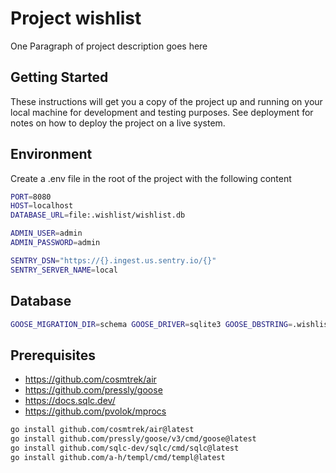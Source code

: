 # Project wishlist

One Paragraph of project description goes here

## Getting Started

These instructions will get you a copy of the project up and running on your local machine for development and testing purposes. See deployment for notes on how to deploy the project on a live system.

## Environment

Create a .env file in the root of the project with the following content

```bash
PORT=8080
HOST=localhost
DATABASE_URL=file:.wishlist/wishlist.db

ADMIN_USER=admin
ADMIN_PASSWORD=admin

SENTRY_DSN="https://{}.ingest.us.sentry.io/{}"
SENTRY_SERVER_NAME=local
```

## Database

```bash
GOOSE_MIGRATION_DIR=schema GOOSE_DRIVER=sqlite3 GOOSE_DBSTRING=.wishlist/wishlist.db goose up
```

## Prerequisites

- https://github.com/cosmtrek/air
- https://github.com/pressly/goose
- https://docs.sqlc.dev/
- https://github.com/pvolok/mprocs

```bash
go install github.com/cosmtrek/air@latest
go install github.com/pressly/goose/v3/cmd/goose@latest
go install github.com/sqlc-dev/sqlc/cmd/sqlc@latest
go install github.com/a-h/templ/cmd/templ@latest
```
